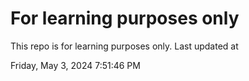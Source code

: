 # For learning purposes only
This repo is for learning purposes only.
Last updated at

Friday, May 3, 2024 7:51:46 PM

